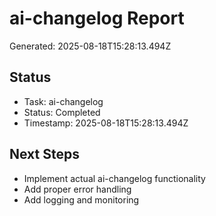 # ai-changelog Report

Generated: 2025-08-18T15:28:13.494Z

## Status
- Task: ai-changelog
- Status: Completed
- Timestamp: 2025-08-18T15:28:13.494Z

## Next Steps
- Implement actual ai-changelog functionality
- Add proper error handling
- Add logging and monitoring
